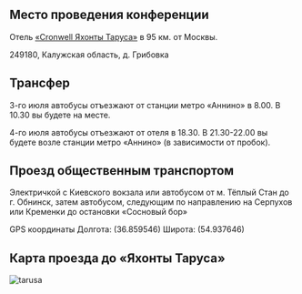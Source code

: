## Место проведения конференции
Отель [«Cronwell Яхонты Таруса»](http://tarusa-kurort.ru) в 95 км. от Москвы.

249180, Калужская область, д. Грибовка

## Трансфер
3-го июля автобусы отъезжают от станции метро «Аннино» в 8.00. В 10.30 вы будете на месте.

4-го июля автобусы отъезжают от отеля в 18.30. В 21.30-22.00 вы будете возле станции метро «Аннино» (в зависимости от пробок). 

## Проезд общественным транспортом
Электричкой с Киевского вокзала или автобусом от м. Тёплый Стан до г. Обнинск, затем автобусом, следующим по направлению на Серпухов или Кременки до остановки «Сосновый бор»

GPS координаты Долгота: (36.859546) Широта: (54.937646)

## Карта проезда до «Яхонты Таруса»
![tarusa](http://dropbucket.ru/tarusa) 


